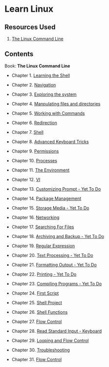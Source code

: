 # Learn Linux

## Resources Used

1. [The Linux Command Line](https://www.amazon.in/Linux-Command-Line-Complete-Introduction/dp/1593273894)

## Contents

Book: **The Linux Command Line**

- Chapter 1. [Learning the Shell](The-Linux-Command-Line/Chapter_1/ch1.md)

- Chapter 2. [Navigation](The-Linux-Command-Line/Chapter_2/ch2.md)

- Chapter 3. [Exploring the system](The-Linux-Command-Line/Chapter_3/ch3.md)

- Chapter 4. [Manpulating files and directories](The-Linux-Command-Line/Chapter_4/ch4.md)

- Chapter 5. [Working with Commands](The-Linux-Command-Line/Chapter_5/ch5.md)

- Chapter 6. [Redirection](The-Linux-Command-Line/Chapter_6/ch06.md)

- Chapter 7. [Shell](The-Linux-Command-Line/Chapter_7/ch07.md)

- Chapter 8. [Advanced Keyboard Tricks](The-Linux-Command-Line/Chapter_8/ch08.md)

- Chapter 9. [Permissions](The-Linux-Command-Line/Chapter_9/ch09.md)

- Chapter 10. [Processes](The-Linux-Command-Line/Chapter_10/ch10.md)

- Chapter 11. [The Environment](The-Linux-Command-Line/Chapter_11/ch11.md)

- Chapter 12. [VI](The-Linux-Command-Line/Chapter_12/ch12.md)

- Chapter 13. [Customizing Prompt - Yet To Do]()

- Chapter 14. [Package Management](The-Linux-Command-Line/Chapter_14/ch14.md)

- Chapter 15. [Storage Media - Yet To Do]()

- Chapter 16. [Networking](The-Linux-Command-Line/Chapter_16/ch16.md)

- Chapter 17. [Searching For Files](The-Linux-Command-Line/Chapter_17/ch17.md)

- Chapter 18. [Archiving and Backup - Yet To Do]()

- Chapter 19. [Regular Expression](The-Linux-Command-Line/Chapter_19/ch19.md)

- Chapter 20. [Text Processing - Yet To Do](The-Linux-Command-Line/Chapter_20/ch20.md)

- Chapter 21. [Formatting Output - Yet To Do]()

- Chapter 22. [Printing - Yet To Do]()

- Chapter 23. [Compiling Programs - Yet To Do]()

- Chapter 24. [First Script](The-Linux-Command-Line/Chapter_24/ch24.md)

- Chapter 25. [Shell Project](The-Linux-Command-Line/Chapter_25/ch25.md)

- Chapter 26. [Shell Functions](The-Linux-Command-Line/Chapter_26/ch26.md)

- Chapter 27. [Flow Control](The-Linux-Command-Line/Chapter_27/ch27.md)

- Chapter 28. [Read Standard Input - Keyboard](The-Linux-Command-Line/Chapter_28/ch28.md)

- Chapter 29. [Looping and Flow Control](The-Linux-Command-Line/Chapter_29/ch29.md)

- Chapter 30. [Troubleshooting](The-Linux-Command-Line/Chapter_30/ch30.md)

- Chapter 31. [Flow Control](The-Linux-Command-Line/Chapter_31/ch31.md)
